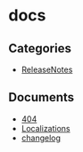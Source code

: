 # docs

## Categories
- [ReleaseNotes](./ReleaseNotes/index.md)

## Documents
- [404](404.md)
- [Localizations](Localizations.md)
- [changelog](changelog.md)